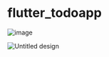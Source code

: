 # flutter_todoapp

![image](https://github.com/HassaanAhmed60211/fluttercourse/assets/106430586/6ded157b-e559-41f3-a142-4f8936d39d33)

![Untitled design](https://github.com/HassaanAhmed60211/fluttercourse/assets/106430586/09f7bc23-d8fd-4887-9598-535c19d2a473)

